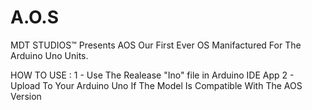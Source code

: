 # A.O.S
MDT STUDIOS™ Presents AOS Our First Ever OS Manifactured For The Arduino Uno Units.

HOW TO USE :
1 - Use The Realease "Ino" file in Arduino IDE App
2 - Upload To Your Arduino Uno If The Model Is Compatible With The AOS Version
